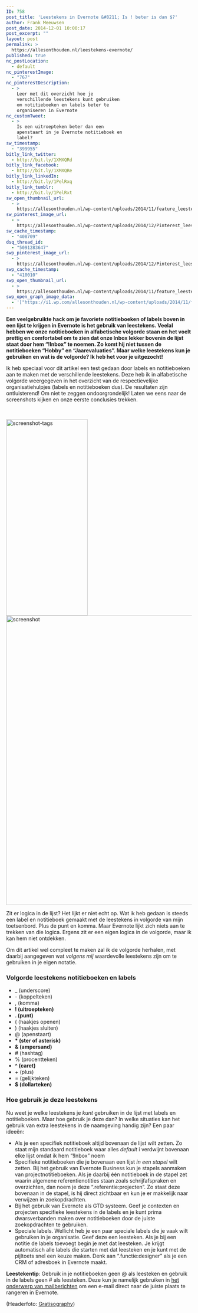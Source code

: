 ```yaml
---
ID: 758
post_title: 'Leestekens in Evernote &#8211; Is ! beter is dan $?'
author: Frank Meeuwsen
post_date: 2014-12-01 10:00:17
post_excerpt: ""
layout: post
permalink: >
  https://allesonthouden.nl/leestekens-evernote/
published: true
nc_postLocation:
  - default
nc_pinterestImage:
  - "767"
nc_pinterestDescription:
  - >
    Leer met dit overzicht hoe je
    verschillende leestekens kunt gebruiken
    om notitieboeken en labels beter te
    organiseren in Evernote
nc_customTweet:
  - >
    Is een uitroepteken beter dan een
    apenstaart in je Evernote notitieboek en
    label?
sw_timestamp:
  - "399955"
bitly_link_twitter:
  - http://bit.ly/1XMXQRd
bitly_link_facebook:
  - http://bit.ly/1XMXQRe
bitly_link_linkedIn:
  - http://bit.ly/1PelRxq
bitly_link_tumblr:
  - http://bit.ly/1PelRxt
sw_open_thumbnail_url:
  - >
    https://allesonthouden.nl/wp-content/uploads/2014/11/feature_leestekens.jpg
sw_pinterest_image_url:
  - >
    https://allesonthouden.nl/wp-content/uploads/2014/12/Pinterest_leestekens.jpg
sw_cache_timestamp:
  - "408709"
dsq_thread_id:
  - "5091283647"
swp_pinterest_image_url:
  - >
    https://allesonthouden.nl/wp-content/uploads/2014/12/Pinterest_leestekens.jpg
swp_cache_timestamp:
  - "410010"
swp_open_thumbnail_url:
  - >
    https://allesonthouden.nl/wp-content/uploads/2014/11/feature_leestekens.jpg
swp_open_graph_image_data:
  - '["https://i1.wp.com/allesonthouden.nl/wp-content/uploads/2014/11/feature_leestekens.jpg?fit=800%2C400&ssl=1",800,400,false]'
---
```

<strong>Een veelgebruikte hack om je favoriete notitieboeken of labels boven in een lijst te krijgen in Evernote is het gebruik van leestekens. Veelal hebben we onze notitieboeken in alfabetische volgorde staan en het voelt prettig en comfortabel om te zien dat onze Inbox lekker bovenin de lijst staat door hem “!Inbox” te noemen. Zo komt hij niet tussen de notitieboeken “Hobby” en “Jaarevaluaties”. Maar welke leestekens kun je gebruiken en wat is de volgorde? Ik heb het voor je uitgezocht!</strong>

<!--more-->

Ik heb speciaal voor dit artikel een test gedaan door labels en notitieboeken aan te maken met de verschillende leestekens. Deze heb ik in alfabetische volgorde weergegeven in het overzicht van de respectievelijke organisatiehulpjes (labels en notitieboeken dus). De resultaten zijn ontluisterend! Om niet te zeggen ondoorgrondelijk! Laten we eens naar de screenshots kijken en onze eerste conclusies trekken.

&nbsp;

<a href="http://allesonthouden.nl/wp-content/uploads/2014/11/screenshot-tags.png"><img class="aligncenter size-full wp-image-760" src="http://allesonthouden.nl/wp-content/uploads/2014/11/screenshot-tags.png" alt="screenshot-tags" width="221" height="532" /></a> <a href="http://allesonthouden.nl/wp-content/uploads/2014/11/screenshot.png"><img class="aligncenter size-full wp-image-761" src="http://allesonthouden.nl/wp-content/uploads/2014/11/screenshot.png" alt="screenshot" width="626" height="785" /></a>

Zit er logica in de lijst? Het lijkt er niet echt op. Wat ik heb gedaan is steeds een label en notitieboek gemaakt met de leestekens in volgorde van mijn toetsenbord. Plus de punt en komma. Maar Evernote lijkt zich niets aan te trekken van die logica. Ergens zit er een eigen logica in de volgorde, maar ik kan hem niet ontdekken.

Om dit artikel wel compleet te maken zal ik de volgorde herhalen, met daarbij aangegeven wat <em>volgens mij</em> waardevolle leestekens zijn om te gebruiken in je eigen notatie.

<h3 id="volgordeleestekensnotitieboekenenlabels">Volgorde leestekens notitieboeken en labels</h3>

<ul>
    <li>_ (underscore)</li>
    <li>- (koppelteken)</li>
    <li>, (komma)</li>
    <li><strong>! (uitroepteken)</strong></li>
    <li><strong>. (punt)</strong></li>
    <li>( (haakjes openen)</li>
    <li>) (haakjes sluiten)</li>
    <li>@ (apenstaart)</li>
    <li><strong>* (ster of asterisk)</strong></li>
    <li><strong>&amp; (ampersand)</strong></li>
    <li># (hashtag)</li>
    <li>% (procentteken)</li>
    <li><strong>^ (caret)</strong></li>
    <li>+ (plus)</li>
    <li>= (gelijkteken)</li>
    <li><strong>$ (dollarteken)</strong></li>
</ul>

<h3 id="hoegebruikjedezeleestekens">Hoe gebruik je deze leestekens</h3>

Nu weet je welke leestekens je <em>kunt</em> gebruiken in de lijst met labels en notitieboeken. Maar hoe gebruik je deze dan? In welke situaties kan het gebruik van extra leestekens in de naamgeving handig zijn? Een paar ideeën:

<ul>
    <li>Als je een specifiek notitieboek altijd bovenaan de lijst wilt zetten. Zo staat mijn standaard notitieboek waar alles <em>default</em> i verdwijnt bovenaan elke lijst omdat ik hem “!Inbox” noem</li>
    <li>Specifieke notitieboeken die je bovenaan een lijst <em>in een stapel</em> wilt zetten. Bij het gebruik van Evernote Business kun je stapels aanmaken van projectnotitieboeken. Als je daarbij één notitieboek in de stapel zet waarin algemene referentienotities staan zoals schrijfafspraken en overzichten, dan noem je deze “.referentie:projecten”. Zo staat deze bovenaan in de stapel, is hij direct zichtbaar en kun je er makkelijk naar verwijzen in zoekopdrachten.</li>
    <li>Bij het gebruik van Evernote als GTD systeem. Geef je contexten en projecten specifieke leestekens in de labels en je kunt prima dwarsverbanden maken over notitieboeken door de juiste zoekopdrachten te gebruiken.</li>
    <li>Speciale labels. Wellicht heb je een paar speciale labels die je vaak wilt gebruiken in je organisatie. Geef deze een leesteken. Als je bij een notitie de labels toevoegt begin je met dat leesteken. Je krijgt automatisch alle labels die starten met dat leesteken en je kunt met de pijltoets snel een keuze maken. Denk aan “.functie:designer” als je een CRM of adresboek in Evernote maakt.</li>
</ul>

<strong>Leestekentip</strong>: Gebruik in je notitieboeken geen @ als leesteken en gebruik in de labels geen # als leesteken. Deze kun je namelijk gebruiken in <a href="http://allesonthouden.nl/evernote-en-email/">het onderwerp van mailberichten</a> om een e-mail direct naar de juiste plaats te rangeren in Evernote.

(Headerfoto: <a href="http://gratisography.com/">Gratisography</a>)